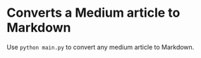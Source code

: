 # Converts a Medium article to Markdown

Use `python main.py` to convert any medium article to Markdown.